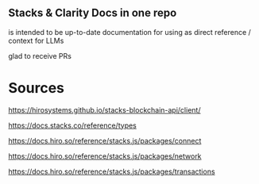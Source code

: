 ## Stacks & Clarity Docs in one repo

is intended to be up-to-date documentation for using as direct reference / context for LLMs

glad to receive PRs

# Sources

https://hirosystems.github.io/stacks-blockchain-api/client/

https://docs.stacks.co/reference/types

https://docs.hiro.so/reference/stacks.js/packages/connect

https://docs.hiro.so/reference/stacks.js/packages/network

https://docs.hiro.so/reference/stacks.js/packages/transactions
